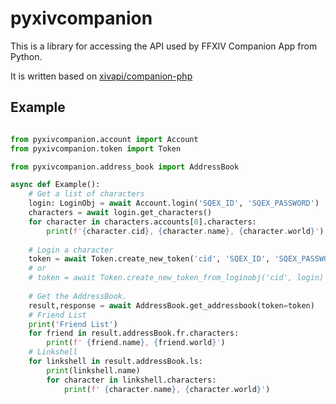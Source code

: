 # pyxivcompanion
This is a library for accessing the API used by FFXIV Companion App from Python.

It is written based on [xivapi/companion-php](https://github.com/xivapi/companion-php)


## Example
```python

from pyxivcompanion.account import Account
from pyxivcompanion.token import Token

from pyxivcompanion.address_book import AddressBook

async def Example():
    # Get a list of characters
    login: LoginObj = await Account.login('SQEX_ID', 'SQEX_PASSWORD')
    characters = await login.get_characters()
    for character in characters.accounts[0].characters:
        print(f'{character.cid}, {character.name}, {character.world}')
        
    # Login a character
    token = await Token.create_new_token('cid', 'SQEX_ID', 'SQEX_PASSWORD')
    # or
    # token = await Token.create_new_token_from_loginobj('cid', login)
    
    # Get the AddressBook.
    result,response = await AddressBook.get_addressbook(token=token)
    # Friend List
    print('Friend List')
    for friend in result.addressBook.fr.characters:
        print(f' {friend.name}, {friend.world}')
    # Linkshell
    for linkshell in result.addressBook.ls:
        print(linkshell.name)
        for character in linkshell.characters:
            print(f' {character.name}, {character.world}')
```
